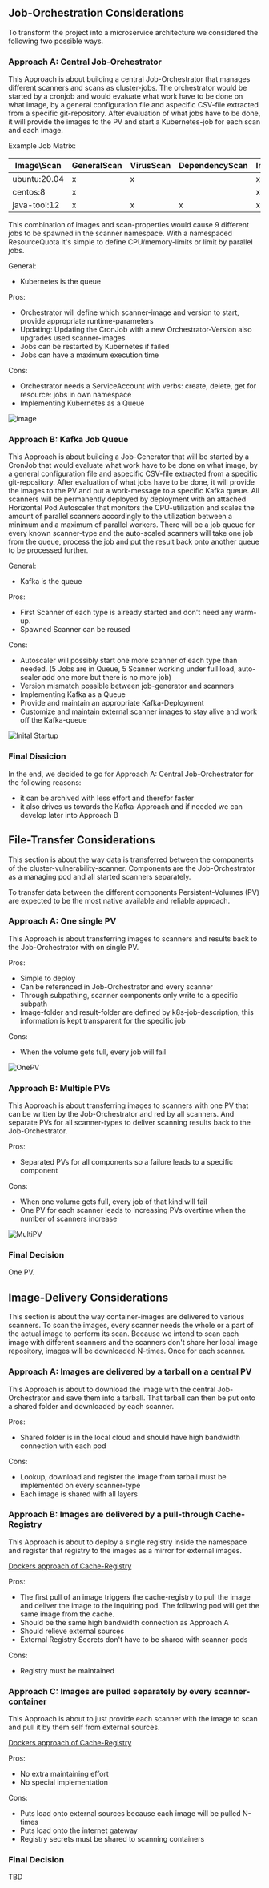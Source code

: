 ## Job-Orchestration Considerations

To transform the project into a microservice architecture we considered the following two possible ways.

### Approach A: Central Job-Orchestrator
This Approach is about building a central Job-Orchestrator that manages different scanners and scans as cluster-jobs. The orchestrator would be
started by a cronjob and would evaluate what work have to be done on what image, by a general configuration file and aspecific CSV-file extracted
from a specific git-repository. After evaluation of what jobs have to be done, it will provide the images to the PV and start a Kubernetes-job for each
scan and each image.

Example Job Matrix:

| Image\Scan   | GeneralScan | VirusScan | DependencyScan | ImageLifetime |
|--------------|-------------|-----------|----------------|---------------|
| ubuntu:20.04 |      x      |     x     |                |       x       |
| centos:8     |      x      |           |                |       x       |
| java-tool:12 |      x      |     x     |        x       |       x       |

This combination of images and scan-properties would cause 9 different jobs to be spawned in the scanner namespace. With a namespaced ResourceQuota it's
simple to define CPU/memory-limits or limit by parallel jobs.

General:
- Kubernetes is the queue

Pros:
- Orchestrator will define which scanner-image and version to start, provide appropriate runtime-parameters
- Updating: Updating the CronJob with a new Orchestrator-Version also upgrades used scanner-images
- Jobs can be restarted by Kubernetes if failed
- Jobs can have a maximum execution time

Cons:
- Orchestrator needs a ServiceAccount with verbs: create, delete, get for resource: jobs in own namespace
- Implementing Kubernetes as a Queue

![image](images/orchestrate_containers.png)

### Approach B: Kafka Job Queue
This Approach is about building a Job-Generator that will be started by a CronJob that would evaluate what work have to be done on what image, by a general 
configuration file and aspecific CSV-file extracted from a specific git-repository. After evaluation of what jobs have to be done, it will provide the 
images to the PV and put a work-message to a specific Kafka queue.
All scanners will be permanently deployed by deployment with an attached Horizontal Pod Autoscaler that monitors the CPU-utilization and scales the 
amount of parallel scanners accordingly to the utilization between a minimum and a maximum of parallel workers.
There will be a job queue for every known scanner-type and the auto-scaled scanners will take one job from the queue, process the job and put the result
back onto another queue to be processed further.

General:
- Kafka is the queue

Pros:
- First Scanner of each type is already started and don't need any warm-up.
- Spawned Scanner can be reused

Cons:
- Autoscaler will possibly start one more scanner of each type than needed. (5 Jobs are in Queue, 5 Scanner working under full load, auto-scaler add one more but there is no more job)
- Version mismatch possible between job-generator and scanners
- Implementing Kafka as a Queue
- Provide and maintain an appropriate Kafka-Deployment
- Customize and maintain external scanner images to stay alive and work off the Kafka-queue

![Inital Startup](images/initial_startup.png)

### Final Dissicion

In the end, we decided to go for Approach A: Central Job-Orchestrator for the following reasons:

- it can be archived with less effort and therefor faster
- it also drives us towards the Kafka-Approach and if needed we can develop later into Approach B


## File-Transfer Considerations

This section is about the way data is transferred between the components of the cluster-vulnerability-scanner. Components are the Job-Orchestrator as a managing pod and all started scanners separately.

To transfer data between the different components Persistent-Volumes (PV) are expected to be the most native available and reliable approach.

### Approach A: One single PV
This Approach is about transferring images to scanners and results back to the Job-Orchestrator with on single PV.

Pros:
- Simple to deploy
- Can be referenced in Job-Orchestrator and every scanner
- Through subpathing, scanner components only write to a specific subpath
- Image-folder and result-folder are defined by k8s-job-description, this information is kept transparent for the specific job

Cons:
- When the volume gets full, every job will fail

![OnePV](images/one_pv.png)

### Approach B: Multiple PVs
This Approach is about transferring images to scanners with one PV that can be written by the Job-Orchestrator and red by all scanners. And separate PVs for all scanner-types to deliver scanning results back to the Job-Orchestrator.

Pros:
- Separated PVs for all components so a failure leads to a specific component

Cons:
- When one volume gets full, every job of that kind will fail
- One PV for each scanner leads to increasing PVs overtime when the number of scanners increase

![MultiPV](images/multi_pv.png)

### Final Decision
One PV.

## Image-Delivery Considerations

This section is about the way container-images are delivered to various scanners. To scan the images, every scanner needs the whole or a part of the actual image to perform its scan. Because we intend to scan each image with different scanners and the scanners don't share her local image repository, images will be downloaded N-times. Once for each scanner.

### Approach A: Images are delivered by a tarball on a central PV
This Approach is about to download the image with the central Job-Orchestrator and save them into a tarball. That tarball can then be put onto a shared folder and downloaded by each scanner.

Pros:
- Shared folder is in the local cloud and should have high bandwidth connection with each pod

Cons:
- Lookup, download and register the image from tarball must be implemented on every scanner-type
- Each image is shared with all layers

### Approach B: Images are delivered by a pull-through Cache-Registry
This Approach is about to deploy a single registry inside the namespace and register that registry to the images as a mirror for external images.

[Dockers approach of Cache-Registry](https://docs.docker.com/registry/recipes/mirror/)

Pros:
- The first pull of an image triggers the cache-registry to pull the image and deliver the image to the inquiring pod. The following pod will get the same image from the cache.
- Should be the same high bandwidth connection as Approach A
- Should relieve external sources
- External Registry Secrets don't have to be shared with scanner-pods

Cons:
- Registry must be maintained

### Approach C: Images are pulled separately by every scanner-container
This Approach is about to just provide each scanner with the image to scan and pull it by them self from external sources.

[Dockers approach of Cache-Registry](https://docs.docker.com/registry/recipes/mirror/)

Pros:
- No extra maintaining effort
- No special implementation

Cons:
- Puts load onto external sources because each image will be pulled N-times
- Puts load onto the internet gateway
- Registry secrets must be shared to scanning containers

### Final Decision

TBD
